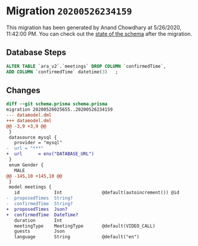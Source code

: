 # Migration `20200526234159`

This migration has been generated by Anand Chowdhary at 5/26/2020, 11:42:00 PM.
You can check out the [state of the schema](./schema.prisma) after the migration.

## Database Steps

```sql
ALTER TABLE `ara_v2`.`meetings` DROP COLUMN `confirmedTime`,
ADD COLUMN `confirmedTime` datetime(3)   ;
```

## Changes

```diff
diff --git schema.prisma schema.prisma
migration 20200526025655..20200526234159
--- datamodel.dml
+++ datamodel.dml
@@ -3,9 +3,9 @@
 }
 datasource mysql {
   provider = "mysql"
-  url = "***"
+  url      = env("DATABASE_URL")
 }
 enum Gender {
   MALE
@@ -145,10 +145,10 @@
 }
 model meetings {
   id             Int               @default(autoincrement()) @id
-  proposedTimes  String?
-  confirmedTime  String?
+  proposedTimes  Json?
+  confirmedTime  DateTime?
   duration       Int
   meetingType    MeetingType       @default(VIDEO_CALL)
   guests         Json
   language       String            @default("en")
```


